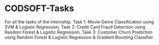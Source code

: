 # CODSOFT-Tasks
For all the tasks of the internship. 
Task 1: Movie Genre Classification using SVM & Logistic Regression,
Task 2: Credit Card Fraud Detection using Random Forest & Logistic Regression,
Task 3: Customer Churn Prediction using Random Forest & Logistic Regression & Gradient Boosting Classifier.
